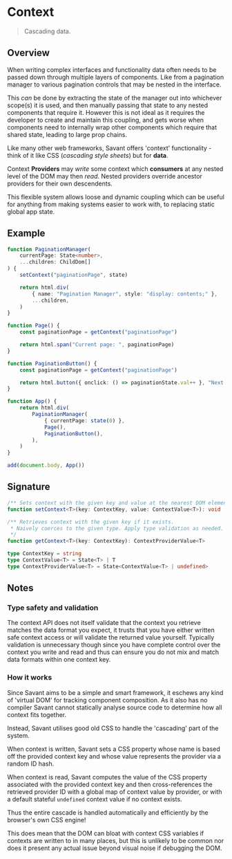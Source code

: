 # Context

> Cascading data.

## Overview

When writing complex interfaces and functionality data often needs to be passed down through multiple layers of components. Like from a pagination manager to various pagination controls that may be nested in the interface.

This _can_ be done by extracting the state of the manager out into whichever scope(s) it is used, and then manually passing that state to any nested components that require it. However this is not ideal as it requires the developer to create and maintain this coupling, and gets worse when components need to internally wrap other components which require that shared state, leading to large prop chains.

Like many other web frameworks, Savant offers 'context' functionality - think of it like CSS (_cascading style sheets_) but for **data**.

Context **Providers** may _write_ some context which **consumers** at any nested level of the DOM may then _read_. Nested providers override ancestor providers for their own descendents.

This flexible system allows loose and dynamic coupling which can be useful for anything from making systems easier to work with, to replacing static global app state.

## Example

```typescript
function PaginationManager(
    currentPage: State<number>,
    ...children: ChildDom[]
) {
    setContext("paginationPage", state)

    return html.div(
        { name: "Pagination Manager", style: "display: contents;" },
        ...children,
    )
}

function Page() {
    const paginationPage = getContext("paginationPage")

    return html.span("Current page: ", paginationPage)
}

function PaginationButton() {
    const paginationPage = getContext("paginationPage")

    return html.button({ onclick: () => paginationState.val++ }, "Next Page")
}

function App() {
    return html.div(
        PaginationManager(
            { currentPage: state(0) },
            Page(),
            PaginationButton(),
        ),
    )
}

add(document.body, App())
```

## Signature

```typescript
/** Sets context with the given key and value at the nearest DOM element. */
function setContext<T>(key: ContextKey, value: ContextValue<T>): void

/** Retrieves context with the given key if it exists.
 * Naively coerces to the given type. Apply type validation as needed.
 */
function getContext<T>(key: ContextKey): ContextProviderValue<T>
```

```typescript
type ContextKey = string
type ContextValue<T> = State<T> | T
type ContextProviderValue<T> = State<ContextValue<T> | undefined>
```

## Notes

### Type safety and validation

The context API does not itself validate that the context you retrieve matches the data format you expect, it trusts that you have either written safe context access or will validate the returned value yourself. Typically validation is unnecessary though since you have complete control over the context you write and read and thus can ensure you do not mix and match data formats within one context key.

### How it works

Since Savant aims to be a simple and smart framework, it eschews any kind of 'virtual DOM' for tracking component composition. As it also has no compiler Savant cannot statically analyse source code to determine how all context fits together.

Instead, Savant utilises good old CSS to handle the 'cascading' part of the system.

When context is written, Savant sets a CSS property whose name is based off the provided context key and whose value represents the provider via a random ID hash.

When context is read, Savant computes the value of the CSS property associated with the provided context key and then cross-references the retrieved provider ID with a global map of context value by provider, or with a default stateful `undefined` context value if no context exists.

Thus the entire cascade is handled automatically and efficiently by the browser's own CSS engine!

This does mean that the DOM can bloat with context CSS variables if contexts are written to in many places, but this is unlikely to be common nor does it present any actual issue beyond visual noise if debugging the DOM.
